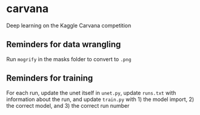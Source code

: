 # carvana
Deep learning on the Kaggle Carvana competition

## Reminders for data wrangling
Run `mogrify` in the masks folder to convert to `.png`

## Reminders for training
For each run, update the unet itself in `unet.py`, update `runs.txt` with information about the run, and update `train.py` with 1) the model import, 2) the correct model, and 3) the correct run number